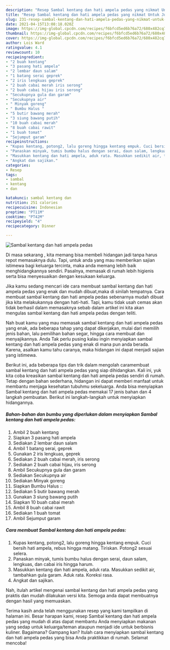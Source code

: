 ```yaml
---
description: "Resep Sambal kentang dan hati ampela pedas yang nikmat Untuk Jualan"
title: "Resep Sambal kentang dan hati ampela pedas yang nikmat Untuk Jualan"
slug: 231-resep-sambal-kentang-dan-hati-ampela-pedas-yang-nikmat-untuk-jualan
date: 2021-04-15T13:08:18.020Z
image: https://img-global.cpcdn.com/recipes/f6bfcd5ed6b76a72/680x482cq70/sambal-kentang-dan-hati-ampela-pedas-foto-resep-utama.jpg
thumbnail: https://img-global.cpcdn.com/recipes/f6bfcd5ed6b76a72/680x482cq70/sambal-kentang-dan-hati-ampela-pedas-foto-resep-utama.jpg
cover: https://img-global.cpcdn.com/recipes/f6bfcd5ed6b76a72/680x482cq70/sambal-kentang-dan-hati-ampela-pedas-foto-resep-utama.jpg
author: Lois Ward
ratingvalue: 4.1
reviewcount: 10
recipeingredient:
- "2 buah kentang"
- "3 pasang hati ampela"
- "2 lembar daun salam"
- "1 batang serai geprek"
- "2 iris lengkuas geprek"
- "2 buah cabai merah iris serong"
- "2 buah cabai hijau iris serong"
- "Secukupnya gula dan garam"
- "Secukupnya air"
- " Minyak goreng"
- " Bumbu Halus "
- "5 butir bawang merah"
- "3 siung bawang putih"
- "10 buah cabai merah"
- "8 buah cabai rawit"
- "1 buah tomat"
- "Sejumput garam"
recipeinstructions:
- "Kupas kentang, potong2, lalu goreng hingga kentang empuk. Cuci bersih hati ampela, rebus hingga matang. Tiriskan. Potong2 sesuai selera."
- "Panaskan minyak, tumis bumbu halus dengan serai, daun salam, lengkuas, dan cabai iris hingga harum."
- "Masukkan kentang dan hati ampela, aduk rata. Masukkan sedikit air, tambahkan gula garam. Aduk rata. Koreksi rasa."
- "Angkat dan sajikan."
categories:
- Resep
tags:
- sambal
- kentang
- dan

katakunci: sambal kentang dan 
nutrition: 251 calories
recipecuisine: Indonesian
preptime: "PT11M"
cooktime: "PT42M"
recipeyield: "4"
recipecategory: Dinner

---
```



![Sambal kentang dan hati ampela pedas](https://img-global.cpcdn.com/recipes/f6bfcd5ed6b76a72/680x482cq70/sambal-kentang-dan-hati-ampela-pedas-foto-resep-utama.jpg)

Di masa  sekarang , kita memang bisa membeli hidangan jadi tanpa harus repot memasaknya dulu. Tapi, untuk anda yang mau memberikan sajian istimewa bagi keluarga tercinta, maka anda memang lebih baik menghidangkannya sendiri. Pasalnya, memasak di rumah lebih higienis serta bisa menyesuaikan dengan kesukaan keluarga.

Jika kamu sedang mencari ide cara membuat sambal kentang dan hati ampela pedas yang enak dan mudah dibuat,maka di sinilah tempatnya. Cara membuat sambal kentang dan hati ampela pedas  sebenarnya mudah dibuat jika kita melakukannya dengan hati-hati. Tapi, kamu tidak usah cemas akan tidak berhasil dalam memasaknya 
sebab dalam artikel ini kita akan mengulas sambal kentang dan hati ampela pedas dengan teliti.  



Nah buat kamu yang mau memasak sambal kentang dan hati ampela pedas yang enak, ada beberapa tahap yang dapat dikerjakan, mulai dari memilih jenis bahan, lalu pemilihan bahan segar, hingga cara membuat dan menyajikannya. Anda Tak perlu pusing kalau ingin menyiapkan sambal kentang dan hati ampela pedas yang enak di mana pun anda berada. Karena, asalkan kamu  tahu caranya, maka hidangan ini dapat menjadi sajian yang istimewa.

Berikut ini, ada beberapa tips dan trik dalam mengolah caramembuat sambal kentang dan hati ampela pedas yang siap dihidangkan. Kali ini, yuk kita coba kreasikan sambal kentang dan hati ampela pedas sendiri di rumah. Tetap dengan bahan sederhana, hidangan ini dapat memberi manfaat untuk membantu menjaga kesehatan tubuhmu sekeluarga. Anda bisa menyiapkan Sambal kentang dan hati ampela pedas memakai 17 jenis bahan dan 4 langkah pembuatan. Berikut ini langkah-langkah untuk menyiapkan hidangannya.

<!--inarticleads1-->

##### Bahan-bahan dan bumbu yang diperlukan dalam menyiapkan Sambal kentang dan hati ampela pedas:

1. Ambil 2 buah kentang
1. Siapkan 3 pasang hati ampela
1. Sediakan 2 lembar daun salam
1. Ambil 1 batang serai, geprek
1. Gunakan 2 iris lengkuas, geprek
1. Sediakan 2 buah cabai merah, iris serong
1. Sediakan 2 buah cabai hijau, iris serong
1. Ambil Secukupnya gula dan garam
1. Sediakan Secukupnya air
1. Sediakan  Minyak goreng
1. Siapkan  Bumbu Halus ::
1. Sediakan 5 butir bawang merah
1. Gunakan 3 siung bawang putih
1. Siapkan 10 buah cabai merah
1. Ambil 8 buah cabai rawit
1. Sediakan 1 buah tomat
1. Ambil Sejumput garam




<!--inarticleads2-->

##### Cara membuat Sambal kentang dan hati ampela pedas:

1. Kupas kentang, potong2, lalu goreng hingga kentang empuk. Cuci bersih hati ampela, rebus hingga matang. Tiriskan. Potong2 sesuai selera.
1. Panaskan minyak, tumis bumbu halus dengan serai, daun salam, lengkuas, dan cabai iris hingga harum.
1. Masukkan kentang dan hati ampela, aduk rata. Masukkan sedikit air, tambahkan gula garam. Aduk rata. Koreksi rasa.
1. Angkat dan sajikan.




Nah, itulah artikel mengenai  sambal kentang dan hati ampela pedas  yang praktis dan mudah dilakukan versi kita. Semoga anda dapat membuatnya dengan hasil yang memuaskan. 

Terima kasih anda telah menggunakan resep yang kami tampilkan di halaman ini. Besar harapan kami, resep  Sambal kentang dan hati ampela pedas yang mudah di atas dapat membantu Anda menyiapkan makanan yang sedap untuk keluarga/teman ataupun menjadi ide untuk berbisnis kuliner. Bagaimana? Gampang kan? Itulah cara menyiapkan sambal kentang dan hati ampela pedas yang bisa Anda praktikkan di rumah. Selamat mencoba!

